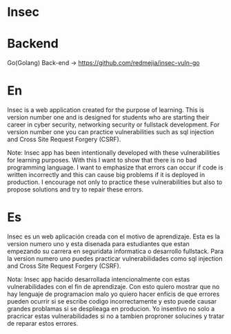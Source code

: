 # Insec

# Backend 
Go(Golang) Back-end -> https://github.com/redmejia/insec-vuln-go

# En

Insec is a web application created for the purpose of learning. This is version number one and is designed for students who are starting their career in cyber security, networking security or fullstack development.
For version number one you can practice vulnerabilities such as sql injection and Cross Site Request Forgery (CSRF).

Note: Insec app has been intentionally developed with these vulnerabilities for learning purposes. With this I want to show that there is no bad programming language. I want to emphasize that errors can occur if code is written incorrectly and this can cause big problems if it is deployed in production. I encourage not only to practice these vulnerabilities but also to propose solutions and try to repair these errors.

# Es

Insec es un web aplicación creada con el motivo de aprendizaje. Esta es la version numero uno y  esta disenada para estudiantes que estan empezando su carrera en seguridata informatica o desarrollo fullstack.
Para la version numero uno puedes practicar vulnerabilidades como sql injection and Cross Site Request Forgery (CSRF). 

Nota: Insec app hacido desarrollada intencionalmente con estas vulnerabilidades con el fin de aprendizaje. Con esto quiero mostrar que no hay lenguaje de programacion malo yo quiero hacer enficis de que errores pueden ocurrir si se escribe codigo incorrectamente y esto puede causar grandes problamas si se desplieaga en producion. Yo insentivo no solo a pracricar estas vulnerabilidades si no a tambien proproner solucines y tratar de reparar estos errores.

